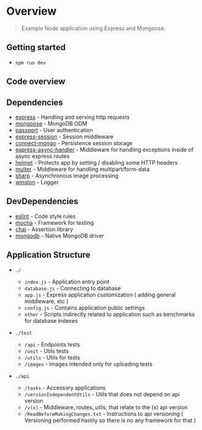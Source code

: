 # Overview
> Example Node application using Express and Mongoose.
## Getting started
* ``` npm run dev ```
## Code overview
## Dependencies
* [express](https://github.com/expressjs/express) - Handling and serving http requests
* [mongoose](https://github.com/Automattic/mongoose) - MongoDB ODM
* [passport](https://github.com/jaredhanson/passport) - User authentication
* [express-session](https://github.com/expressjs/session) - Session middleware
* [connect-mongo](https://github.com/jdesboeufs/connect-mongo) - Persistence session storage
* [express-async-handler](https://github.com/Abazhenov/express-async-handler) - Middleware for handling exceptions inside of async express routes
* [helmet](https://github.com/helmetjs/helmet) - Protects app by setting / disabling some HTTP headers
* [multer](https://github.com/expressjs/multer) - Middleware for handling multipart/form-data
* [sharp](https://github.com/lovell/sharp) - Asynchronous image processing 
* [winston](https://github.com/winstonjs/winston) - Logger
## DevDependencies
* [eslint](https://github.com/eslint/eslint) - Code style rules
* [mocha](https://github.com/mochajs/mocha) - Framework for testing
* [chai](https://github.com/chaijs/chai) - Assertion library
* [mongodb](https://github.com/mongodb/node-mongodb-native) - Native MongoDB driver
## Application Structure
* ``` ./ ```
    * ``` index.js ``` - Application entry point
    * ``` database.js ``` - Connecting to database
    * ``` app.js ``` - Express application customization ( adding general middleware, etc )
    * ``` config.js ``` - Contains application public settings
    * ``` other ``` - Scripts indirectly related to application such as benchmarks for database indexes
    
* ``` ./test ```
    * ``` /api ``` - Endpoints tests
    * ``` /unit ``` - Utils tests
    * ``` /utils ``` - Utils for tests
    * ``` /images ``` - Images intended only for uploading tests

* ``` ./api ```
    * ``` /tasks ``` - Accessory applications
    * ``` /versionIndependentUtils ``` - Utils that does not depend on api version
    * ``` /v(x) ``` - Middleware, routes, utils, that relate to the (x) api version 
    * ``` /ReadBeforeMakingChanges.txt ``` - Instructions to api versioning
    ( Versioning performed hastily so there is no any framework for that )

